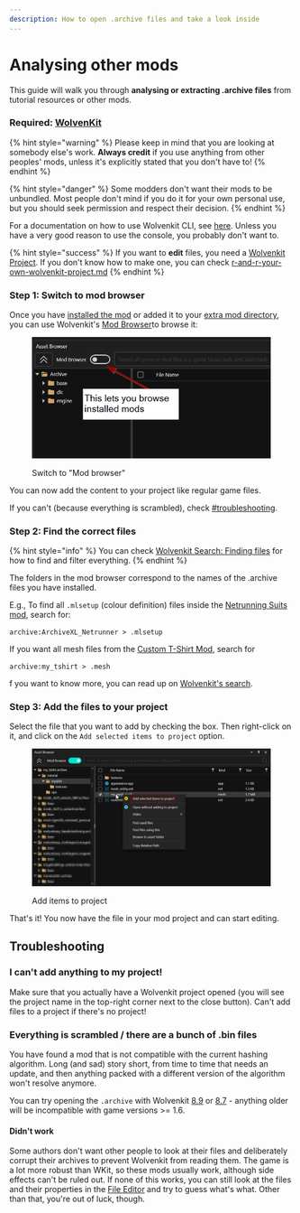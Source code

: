 ```yaml
---
description: How to open .archive files and take a look inside
---
```


# Analysing other mods

This guide will walk you through **analysing or extracting .archive files** from tutorial resources or other mods.

### Required: [WolvenKit](https://github.com/WolvenKit/WolvenKit/releases)

{% hint style="warning" %}
Please keep in mind that you are looking at somebody else's work. **Always credit** if you use anything from other peoples' mods, unless it's explicitly stated that you don't have to!
{% endhint %}

{% hint style="danger" %}
Some modders don't want their mods to be unbundled. Most people don't mind if you do it for your own personal use, but you should seek permission and respect their decision.
{% endhint %}

For a documentation on how to use Wolvenkit CLI, see [here](legacy-analysing-other-mods-with-wolvenkit-console.md). Unless you have a very good reason to use the console, you probably don't want to.

{% hint style="success" %}
If you want to **edit** files, you need a [Wolvenkit Project](https://app.gitbook.com/s/-MP_ozZVx2gRZUPXkd4r/wolvenkit-app/usage/wolvenkit-projects). If you don't know how to make one, you can check [r-and-r-your-own-wolvenkit-project.md](../items-equipment/recolours-and-refits/r-and-r-your-own-wolvenkit-project.md "mention")
{% endhint %}

### Step 1: Switch to mod browser

Once you have [installed the mod](../../for-mod-users/users-modding-cyberpunk-2077/) or added it to your [extra mod directory](https://app.gitbook.com/s/-MP_ozZVx2gRZUPXkd4r/wolvenkit-app/settings#additional-mod-directory), you can use Wolvenkit's [Mod Browser](https://app.gitbook.com/s/-MP_ozZVx2gRZUPXkd4r/wolvenkit-app/editor/asset-browser#mod-browser "mention")to browse it:

<figure><img src="../../.gitbook/assets/view_mods_with_wkit.png" alt=""><figcaption><p>Switch to "Mod browser"</p></figcaption></figure>

You can now add the content to your project like regular game files.&#x20;

If you can't (because everything is scrambled), check [#troubleshooting](./#troubleshooting "mention").

### Step 2: Find the correct files

{% hint style="info" %}
You can check [Wolvenkit Search: Finding files](https://app.gitbook.com/s/-MP_ozZVx2gRZUPXkd4r/wolvenkit-app/usage/wolvenkit-search-finding-files "mention") for how to find and filter everything.
{% endhint %}

The folders in the mod browser correspond to the names of the .archive files you have installed.&#x20;

E.g., To find all `.mlsetup` (colour definition) files inside the [Netrunning Suits mod](../items-equipment/recolours-and-refits/), search for:

```
archive:ArchiveXL_Netrunner > .mlsetup
```

If you want all mesh files from the [Custom T-Shirt Mod](../items-equipment/adding-new-items/), search for

```
archive:my_tshirt > .mesh
```

f you want to know more, you can read up on [Wolvenkit's search](https://app.gitbook.com/s/-MP_ozZVx2gRZUPXkd4r/wolvenkit-app/usage/wolvenkit-search-finding-files).

### Step 3: Add the files to your project

Select the file that you want to add by checking the box. Then right-click on it, and click on the `Add selected items to project` option.

<figure><img src="../../.gitbook/assets/browsing_mods_add_to_project.png" alt=""><figcaption><p>Add items to project</p></figcaption></figure>

That's it! You now have the file in your mod project and can start editing.

## Troubleshooting

### I can't add anything to my project!

Make sure that you actually have a Wolvenkit project opened (you will see the project name in the top-right corner next to the close button). Can't add files to a project if there's no project!

### Everything is scrambled / there are a bunch of .bin files

You have found a mod that is not compatible with the current hashing algorithm. Long (and sad) story short, from time to time that needs an update, and then anything packed with a different version of the algorithm won't resolve anymore.

You can try opening the `.archive` with Wolvenkit [8.9](https://github.com/WolvenKit/WolvenKit/releases/tag/8.9.0) or [8.7](https://github.com/WolvenKit/WolvenKit/releases/tag/8.7.0) - anything older will be incompatible with game versions >= 1.6.&#x20;

#### Didn't work

Some authors don't want other people to look at their files and deliberately corrupt their archives to prevent Wolvenkit from reading them. The game is a lot more robust than WKit, so these mods usually work, although side effects can't be ruled out. If none of this works, you can still look at the files and their properties in the [File Editor](https://app.gitbook.com/s/-MP_ozZVx2gRZUPXkd4r/wolvenkit-app/editor/file-editor "mention") and try to guess what's what. Other than that, you're out of luck, though.

